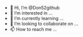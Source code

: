 - 👋 Hi, I’m @Don52github
- 👀 I’m interested in ...
- 🌱 I’m currently learning ...
- 💞️ I’m looking to collaborate on ...
- 📫 How to reach me ...

<!---
Don52github/Don52github is a ✨ special ✨ repository because its `README.md` (this file) appears on your GitHub profile.
You can click the Preview link to take a look at your changes.
--->
